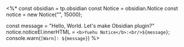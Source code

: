 <%*
  const obsidian = tp.obsidian
  const Notice = obsidian.Notice
  const notice = new Notice("", 15000);

  const message = "Hello, World. Let's make Obsidian plugin?"
  notice.noticeEl.innerHTML = `<b>Yuehu Notice</b>:<br/>${message}`;
  console.warn(`[Warn]: ${message}`)
%>
